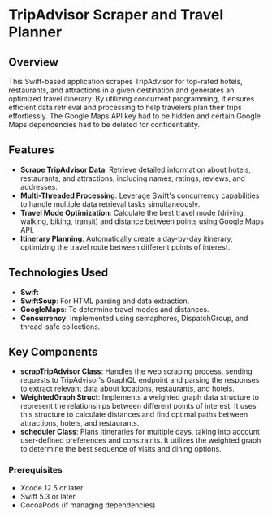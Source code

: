# TripAdvisor Scraper and Travel Planner

## Overview

This Swift-based application scrapes TripAdvisor for top-rated hotels, restaurants, and attractions in a given destination and generates an optimized travel itinerary. By utilizing concurrent programming, it ensures efficient data retrieval and processing to help travelers plan their trips effortlessly. The Google Maps API key had to be hidden and certain Google Maps dependencies had to be deleted for confidentiality.

## Features

- **Scrape TripAdvisor Data**: Retrieve detailed information about hotels, restaurants, and attractions, including names, ratings, reviews, and addresses.
- **Multi-Threaded Processing**: Leverage Swift's concurrency capabilities to handle multiple data retrieval tasks simultaneously.
- **Travel Mode Optimization**: Calculate the best travel mode (driving, walking, biking, transit) and distance between points using Google Maps API.
- **Itinerary Planning**: Automatically create a day-by-day itinerary, optimizing the travel route between different points of interest.

## Technologies Used

- **Swift**
- **SwiftSoup**: For HTML parsing and data extraction.
- **GoogleMaps**: To determine travel modes and distances.
- **Concurrency**: Implemented using semaphores, DispatchGroup, and thread-safe collections.

## Key Components
- **scrapTripAdvisor Class**: Handles the web scraping process, sending requests to TripAdvisor's GraphQL endpoint and parsing the responses to extract relevant data about locations, restaurants, and hotels.
- **WeightedGraph Struct**: Implements a weighted graph data structure to represent the relationships between different points of interest. It uses this structure to calculate distances and find optimal paths between attractions, hotels, and restaurants.
- **scheduler Class**: Plans itineraries for multiple days, taking into account user-defined preferences and constraints. It utilizes the weighted graph to determine the best sequence of visits and dining options.

### Prerequisites

- Xcode 12.5 or later
- Swift 5.3 or later
- CocoaPods (if managing dependencies)
